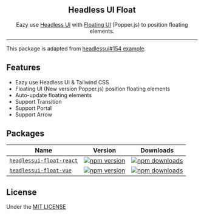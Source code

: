 <h2 align="center">Headless UI Float</h2>
<p align="center">Eazy use <a href="https://headlessui.dev/">Headless UI</a> with <a href="https://floating-ui.com/">Floating UI</a> (Popper.js) to position floating elements.</p>
<hr>

This package is adapted from [headlessui#154 example](https://github.com/tailwindlabs/headlessui/issues/154).

## Features

* Eazy use Headless UI & Tailwind CSS
* Floating UI (New version Popper.js) position floating elements
* Auto-update floating elements
* Support Transition
* Support Portal
* Support Arrow

## Packages

| Name                                                                                                            | Version                                                                       | Downloads                                                                       |
| --------------------------------------------------------------------------------------------------------------- | ----------------------------------------------------------------------------- | ------------------------------------------------------------------------------- |
| [`headlessui-float-react`](https://github.com/ycs77/headlessui-float/tree/main/packages/headlessui-float-react) | [![npm version][headlessui-float-react-version]][headlessui-float-react-link] | [![npm downloads][headlessui-float-react-downloads]][headlessui-float-react-link] |
| [`headlessui-float-vue`](https://github.com/ycs77/headlessui-float/tree/main/packages/headlessui-float-vue)     | [![npm version][headlessui-float-vue-version]][headlessui-float-vue-link]     | [![npm downloads][headlessui-float-vue-downloads]][headlessui-float-vue-link]     |

[headlessui-float-react-version]: https://img.shields.io/npm/v/headlessui-float-react?style=flat-square
[headlessui-float-react-downloads]: https://img.shields.io/npm/dt/headlessui-float-react?style=flat-square
[headlessui-float-vue-version]: https://img.shields.io/npm/v/headlessui-float-vue?style=flat-square
[headlessui-float-vue-downloads]: https://img.shields.io/npm/dt/headlessui-float-vue?style=flat-square

[headlessui-float-react-link]: https://www.npmjs.com/package/headlessui-float-react
[headlessui-float-vue-link]: https://www.npmjs.com/package/headlessui-float-vue

## License
Under the [MIT LICENSE](LICENSE.md)
